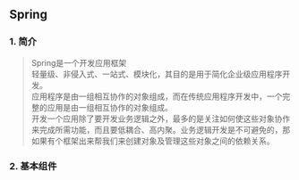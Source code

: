 ## Spring

### 1. 简介
> Spring是一个开发应用框架
> <br>轻量级、非侵入式、一站式、模块化，其目的是用于简化企业级应用程序开发。
> <br>应用程序是由一组相互协作的对象组成，而在传统应用程序开发中，一个完整的应用是由一组相互协作的对象组成。
> <br>开发一个应用除了要开发业务逻辑之外，最多的是关注如何使这些对象协作来完成所需功能，而且要低耦合、高内聚。业务逻辑开发是不可避免的，那如果有个框架出来帮我们来创建对象及管理这些对象之间的依赖关系。

### 2. 基本组件